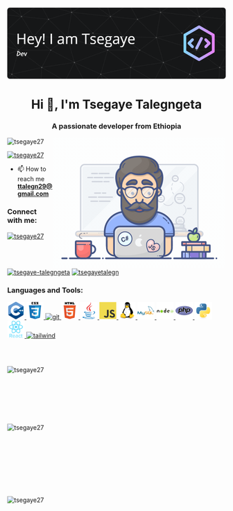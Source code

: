 ![Header](./banner.png)
<h1 align="center">Hi 👋, I'm Tsegaye Talegngeta</h1>
<h3 align="center">A passionate developer from Ethiopia</h3>
<img align="right" alt="Coding" width="400" src="./programmer.gif">
<p align="left"> <img src="https://komarev.com/ghpvc/?username=tsegaye27&label=Profile%20views&color=0e75b6&style=flat" alt="tsegaye27" /> </p>

<p align="left"> <a href="https://twitter.com/tsegaye27" target="blank"><img src="https://img.shields.io/twitter/follow/tsegaye27?logo=twitter&style=for-the-badge" alt="tsegaye27" /></a> </p>

- 📫 How to reach me **ttalegn29@gmail.com**

<h3 align="left">Connect with me:</h3>
<p align="left">
<a href="https://twitter.com/tsegaye27" target="blank"><img align="center" src="https://raw.githubusercontent.com/rahuldkjain/github-profile-readme-generator/master/src/images/icons/Social/twitter.svg" alt="tsegaye27" height="30" width="40" /></a>
<a href="https://linkedin.com/in/tsegaye-talegngeta" target="blank"><img align="center" src="https://raw.githubusercontent.com/rahuldkjain/github-profile-readme-generator/master/src/images/icons/Social/linked-in-alt.svg" alt="tsegaye-talegngeta" height="30" width="40" /></a>
<a href="https://instagram.com/tsegayetalegn" target="blank"><img align="center" src="https://raw.githubusercontent.com/rahuldkjain/github-profile-readme-generator/master/src/images/icons/Social/instagram.svg" alt="tsegayetalegn" height="30" width="40" /></a>
</p>

<h3 align="left">Languages and Tools:</h3>
<p align="left"> <a href="https://www.w3schools.com/cpp/" target="_blank" rel="noreferrer"> <img src="https://raw.githubusercontent.com/devicons/devicon/master/icons/cplusplus/cplusplus-original.svg" alt="cplusplus" width="40" height="40"/> </a> <a href="https://www.w3schools.com/css/" target="_blank" rel="noreferrer"> <img src="https://raw.githubusercontent.com/devicons/devicon/master/icons/css3/css3-original-wordmark.svg" alt="css3" width="40" height="40"/> </a> <a href="https://git-scm.com/" target="_blank" rel="noreferrer"> <img src="https://www.vectorlogo.zone/logos/git-scm/git-scm-icon.svg" alt="git" width="40" height="40"/> </a> <a href="https://www.w3.org/html/" target="_blank" rel="noreferrer"> <img src="https://raw.githubusercontent.com/devicons/devicon/master/icons/html5/html5-original-wordmark.svg" alt="html5" width="40" height="40"/> </a> <a href="https://www.java.com" target="_blank" rel="noreferrer"> <img src="https://raw.githubusercontent.com/devicons/devicon/master/icons/java/java-original.svg" alt="java" width="40" height="40"/> </a> <a href="https://developer.mozilla.org/en-US/docs/Web/JavaScript" target="_blank" rel="noreferrer"> <img src="https://raw.githubusercontent.com/devicons/devicon/master/icons/javascript/javascript-original.svg" alt="javascript" width="40" height="40"/> </a> <a href="https://www.linux.org/" target="_blank" rel="noreferrer"> <img src="https://raw.githubusercontent.com/devicons/devicon/master/icons/linux/linux-original.svg" alt="linux" width="40" height="40"/> </a> <a href="https://www.mysql.com/" target="_blank" rel="noreferrer"> <img src="https://raw.githubusercontent.com/devicons/devicon/master/icons/mysql/mysql-original-wordmark.svg" alt="mysql" width="40" height="40"/> </a> <a href="https://nodejs.org" target="_blank" rel="noreferrer"> <img src="https://raw.githubusercontent.com/devicons/devicon/master/icons/nodejs/nodejs-original-wordmark.svg" alt="nodejs" width="40" height="40"/> </a> <a href="https://www.php.net" target="_blank" rel="noreferrer"> <img src="https://raw.githubusercontent.com/devicons/devicon/master/icons/php/php-original.svg" alt="php" width="40" height="40"/> </a> <a href="https://www.python.org" target="_blank" rel="noreferrer"> <img src="https://raw.githubusercontent.com/devicons/devicon/master/icons/python/python-original.svg" alt="python" width="40" height="40"/> </a> <a href="https://reactjs.org/" target="_blank" rel="noreferrer"> <img src="https://raw.githubusercontent.com/devicons/devicon/master/icons/react/react-original-wordmark.svg" alt="react" width="40" height="40"/> </a> <a href="https://tailwindcss.com/" target="_blank" rel="noreferrer"> <img src="https://www.vectorlogo.zone/logos/tailwindcss/tailwindcss-icon.svg" alt="tailwind" width="40" height="40"/> </a> </p>

<br/>
<br/>
<p>
  <img align="left" src="https://github-readme-stats.vercel.app/api/top-langs?username=tsegaye27&theme=tokyonight&show_icons=true&locale=en&layout=compact" alt="tsegaye27" />
</p>
<br/>
<br/>
<br/>
<br/>
<br/>
<br/>
<br/>
<p>
   <img align="left" src="https://github-readme-stats.vercel.app/api?username=tsegaye27&theme=tokyonight&show_icons=true&locale=en" alt="tsegaye27" />
</p>
<br/>
<br/>
<br/>
<br/>
<br/>
<br/>
<br/>
<br/>
<br/>
<p>
  <img align="left" src="https://github-readme-streak-stats.herokuapp.com/?user=tsegaye27&theme=tokyonight" alt="tsegaye27" />
</p>
